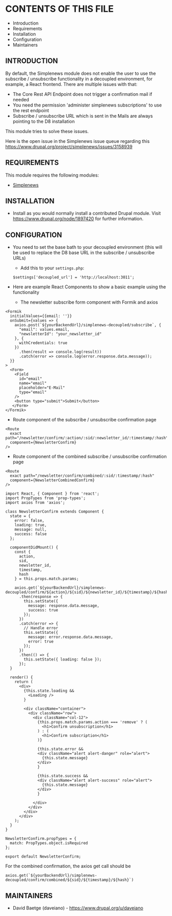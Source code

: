 # CONTENTS OF THIS FILE

* Introduction
* Requirements
* Installation
* Configuration
* Maintainers

## INTRODUCTION

By default, the Simplenews module does not enable the user to use the
subscribe / unsubscribe functionality in a decoupled environment, for example, a
React frontend. There are multiple issues with that:

* The Core Rest API Endpoint does not trigger a confirmation mail if needed
* You need the permission 'administer simplenews subscriptions' to use the rest
  endpoint
* Subscribe / unsubscribe URL which is sent in the Mails are always pointing to
  the D8 installation

This module tries to solve these issues.

Here is the open issue in the Simplenews issue queue regarding this
https://www.drupal.org/project/simplenews/issues/3158939

## REQUIREMENTS

This module requires the following modules:

* [Simplenews](https://www.drupal.org/project/simplenews)

## INSTALLATION

* Install as you would normally install a contributed Drupal module. Visit
  https://www.drupal.org/node/1897420 for further information.

## CONFIGURATION

* You need to set the base bath to your decoupled environment (this will be
  used to replace the D8 base URL in the subscribe / unsubscribe URLs)

  - Add this to your `settings.php`:

  `$settings['decoupled_url'] = 'http://localhost:3011';`


* Here are example React Components to show a basic example using the
  functionality

  - The newsletter subscribe form component with Formik and axios

```
<Formik
  initialValues={{email: ''}}
  onSubmit={values => {
    axios.post(`${yourBackendUrl}/simplenews-decoupled/subscribe`, {
      "email": values.email,
      "newsletterId": "your_newsletter_id"
    }, {
      withCredentials: true
    })
      .then(result => console.log(result))
      .catch(error => console.log(error.response.data.message));
  }}
>
  <Form>
    <Field
      id="email"
      name="email"
      placeholder="E-Mail"
      type="email"
    />
    <button type="submit">Submit</button>
   </Form>
</Formik>
```

  - Route component of the subscribe / unsubscribe confirmation page

```
<Route
  exact path="/newsletter/confirm/:action/:sid/:newsletter_id/:timestamp/:hash"
  component={NewsletterConfirm}
/>
```

- Route component of the combined subscribe / unsubscribe confirmation page

```
<Route
  exact path="/newsletter/confirm/combined/:sid/:timestamp/:hash"
  component={NewsletterCombinedConfirm}
/>
```

```
import React, { Component } from 'react';
import PropTypes from 'prop-types';
import axios from 'axios';

class NewsletterConfirm extends Component {
  state = {
    error: false,
    loading: true,
    message: null,
    success: false
  };

  componentDidMount() {
    const {
      action,
      sid,
      newsletter_id,
      timestamp,
      hash
    } = this.props.match.params;

    axios.get(`${yourBackendUrl}/simplenews-decoupled/confirm/${action}/${sid}/${newsletter_id}/${timestamp}/${hash}`)
      .then(response => {
        this.setState({
          message: response.data.message,
          success: true
        });
      })
      .catch(error => {
        // Handle error
        this.setState({
          message: error.response.data.message,
          error: true
        });
      })
      .then(() => {
        this.setState({ loading: false });
      });
  }

  render() {
    return (
      <div>
        {this.state.loading &&
          <Loading />
        }

        <div className="container">
          <div className="row">
            <div className="col-12">
              {this.props.match.params.action === 'remove' ? (
                <h1>Confirm unsubscription</h1>
              ) : (
                <h1>Confirm subscription</h1>
              )}

              {this.state.error &&
              <div className="alert alert-danger" role="alert">
                {this.state.message}
              </div>
              }

              {this.state.success &&
              <div className="alert alert-success" role="alert">
                {this.state.message}
              </div>
              }

            </div>
          </div>
        </div>
      </div>
    );
  }
}

NewsletterConfirm.propTypes = {
  match: PropTypes.object.isRequired
};

export default NewsletterConfirm;
```

For the combined confirmation, the axios get call should be

```
axios.get(`${yourBackendUrl}/simplenews-decoupled/confirm/combined/${sid}/${timestamp}/${hash}`)
```

## MAINTAINERS

* David Baetge (daveiano) - https://www.drupal.org/u/daveiano
